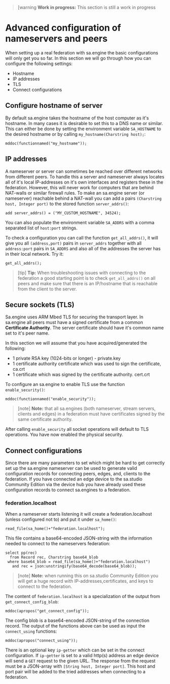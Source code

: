 > [warning **Work in progress:** This section is still a work in progress 

# Advanced configuration of nameservers and peers
When setting up a real federation with sa.engine the basic configurations will
only get you so far. In this section we will go through how you can configure the
following settings:

* Hostname
* IP addresses
* TLS
* Connect configurations

## Configure hostname of server
By default sa.engine takes the hostname of the host computer as it's hostname.
In many cases it is desirable to set this to a DNS name or similar. This can 
either be done by setting the environment variable `SA_HOSTNAME` to the desired
hostname or by calling `my_hostname(Charstring host);`:
```LIVE {"vis":"showMarkdown"}
mddoc(functionnamed("my_hostname"));
```
## IP addresses

A nameserver or server can sometimes be reached over different networks from 
different peers. To handle this a server and nameserver always locates all of it's
local IP-addresses on it's own interfaces and registers these in the federation.
However, this will never work for computers that are behind NAT-walls or similar firewall rules. To make an sa.engine server (or nameserver) reachable behind a 
NAT-wall you can add a pairs `(Charstring host, Integer port)` to the stored 
function `server_addrs()`:

```
add server_addrs() = ("MY_CUSTOM_HOSTNAME", 34524);
```

You can also populate the environment variable `SA_ADDRS` with a comma separated
list of `host:port` strings.

To check a configuration you can call the function `get_all_addrs()`, it will give
you  all `(address,port)` pairs in `server_addrs` together with all `address:port`
pairs in `SA_ADDRS` and also all of the addresses the server has in their local 
network. Try it:
```LIVE
get_all_addrs();
```
> [tip] **Tip:** When troubleshooting issues with connecting to the federation a good 
starting point is to check `get_all_addrs()` on all peers and make sure that there
is an IP/hostname that is reachable from the client to the server.

## Secure sockets (TLS)
Sa.engine uses ARM Mbed TLS for securing the transport layer. In sa.engine all peers
must have a signed certificate from a common **Certificate Authority**. The server 
certificate should have it's common name set to it's peer name.

In this section we will assume that you have acquired/generated the following:

* 1 private RSA key (1024-bits or longer) - private.key
* 1 certificate authority certificate which was used to sign the certificate, ca.crt
* 1 certificate which was signed by the certificate authority. cert.crt

To configure an sa.engine to enable TLS use the function `enable_security()`:
```LIVE {"vis":"showMarkdown"}
mddoc(functionnamed("enable_security"));
```
> [note]  **Note:** that all sa.engines (both nameserver, stream servers, clients and edges)
in a federation must have certificates signed by the same certificate
authority. 

After calling `enable_security` all socket operations will default to TLS 
operations. You have now enabled the physical security.
## Connect configurations

Since there are many parameters to set which might be hard to get correctly set up 
the sa.engine nameserver can be used to generate valid configuration records for 
connecting peers, edges, and, clients to the federation. If you have connected an 
edge device to the sa.studio Community Edition via the device hub you have already
used these configuration records to connect sa.engines to a federation.


### federation.localhost
When a nameserver starts listening it will create a federation.localhost (unless configured not to) and put it under `sa_home()`:
```LIVE
read_file(sa_home()+"federation.localhost");
```
This file contains a base64-encoded JSON-string with the information needed to 
connect to the nameservers federation:
```LIVE
select pp(rec)
  from Record rec, Charstring base64_blob
 where base64_blob = read_file(sa_home()+"federation.localhost")
   and rec = json:unstringify(base64_decode(base64_blob));
```
> [note]  **Note:** when running this on sa.studio Community Edition you will get a huge 
record with IP-addresses,certificates, and keys to connect to the federation. 

The content of `federation.localhost` is a specialization of the output from 
`get_connect_config_blob`:
```LIVE {"vis":"showMarkdown"}
mddoc(apropos("get_connect_config"));
```
The config blob is a base64-encoded JSON-string of the connection record. The 
output of the functions above can be used as input the `connect_using` 
functions:
```LIVE {"vis":"showMarkdown"}
mddoc(apropos("connect_using"));
```



There is an optional key `ip-getter` which can be set in the connect configuration.
If `ip-getter` is set to a valid http(s) address an edge device will send a `GET`
request to the given URL. The response from the request must be a JSON-array with
`[String host, Integer port]`. This host and port pair will be added to the tried
addresses when connecting to a federation.




